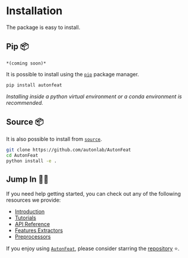 <!-- 
Author(s): Dhruv Srikanth
Email(s): dsrikant (at) andrew (dot) cmu (dot) edu
Acknowledgements:
Copyright (c) 2023 Carnegie Mellon University, Auton Lab
This code is subject to the license terms contained in the code repo.
-->

# Installation

The package is easy to install.

## Pip 📦

`*(coming soon)*`

It is possible to install using the [`pip`](https://pip.pypa.io/en/stable/getting-started/) package manager.

```bash
pip install autonfeat
```
*Installing inside a python virtual environment or a conda environment is recommended.*

## Source 📦

It is also possible to install from [`source`](https://github.com/autonlab/AutonFeat).

```bash
git clone https://github.com/autonlab/AutonFeat
cd AutonFeat
python install -e .
```

## Jump In 🏊‍♂️

If you need help getting started, you can check out any of the following resources we provide:

- [Introduction](introduction.md)
- [Tutorials](../tutorials/tutorials.md)
- [API Reference](../api/api.md)
- [Features Extractors](../api/features.md)
- [Preprocessors](../api/preprocess/preprocess.md)

If you enjoy using [`AutonFeat`](../index.md), please consider starring the [repository](https://github.com/autonlab/AutonFeat) ⭐️.